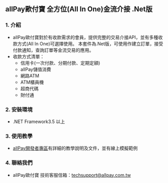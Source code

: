 ## allPay歐付寶 全方位(All In One)金流介接 .Net版

### 1. 介紹

* allPay歐付寶對於有收款需求的會員，提供完整的交易介接API，並有多種收款方式(All In One)可選擇使用。
本套件為.Net版，可使用作建立訂單，接受付款通知，查詢訂單等金流交易的應用。
* 收款方式清單：
  * 信用卡(一次付款、分期付款、定期定額)
  * allPay儲值消費   
  * 網路ATM
  * ATM櫃員機
  * 超商代碼
  * 財付通

### 2. 安裝環境

* .NET Framework3.5 以上

### 3. 使用教學

* [allPay開發者專區][]有詳細的教學說明及文件，並有線上模擬範例

### 4. 聯絡我們

* allPay歐付寶 技術客服信箱：techsupport@allpay.com.tw

[allPay開發者專區]: https://developers.allpay.com.tw/
